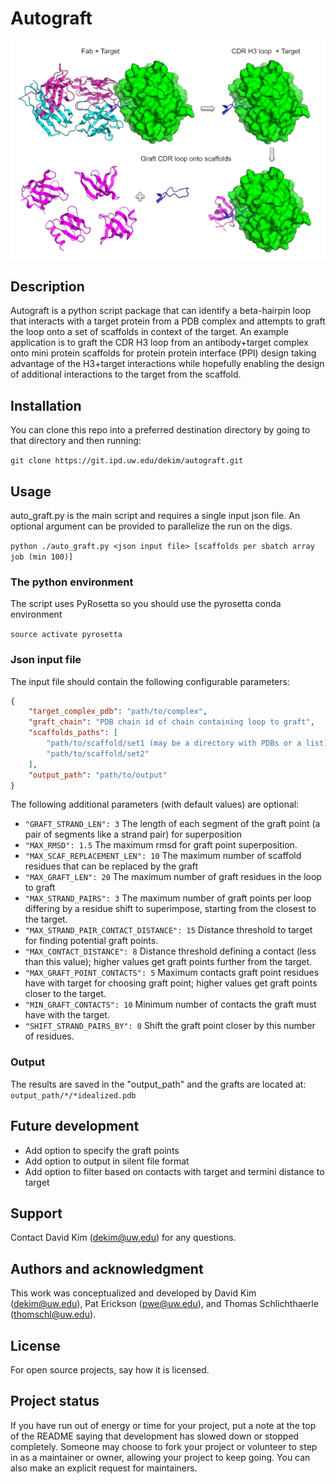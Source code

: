 # Autograft

![header.png](./header.png)

## Description
Autograft is a python script package that can identify a beta-hairpin loop that interacts with a target protein from a PDB complex and attempts to graft the loop onto a set of scaffolds in context of the target. An example application is to graft the CDR H3 loop from an antibody+target complex onto mini protein scaffolds for protein protein interface (PPI) design taking advantage of the H3+target interactions while hopefully enabling the design of additional interactions to the target from the scaffold.   

## Installation
You can clone this repo into a preferred destination directory by going to that directory and then running:

`git clone https://git.ipd.uw.edu/dekim/autograft.git`

## Usage
auto_graft.py is the main script and requires a single input json file. An optional argument can be provided to parallelize the run on the digs.

`python ./auto_graft.py <json input file> [scaffolds per sbatch array job (min 100)]`

### The python environment
The script uses PyRosetta so you should use the pyrosetta conda environment

`source activate pyrosetta`

### Json input file
The input file should contain the following configurable parameters:

```json
{
    "target_complex_pdb": "path/to/complex",
    "graft_chain": "PDB chain id of chain containing loop to graft",
    "scaffolds_paths": [
        "path/to/scaffold/set1 (may be a directory with PDBs or a list)",
        "path/to/scaffold/set2"
    ],
    "output_path": "path/to/output"
}
```
The following additional parameters (with default values) are optional:

-  `"GRAFT_STRAND_LEN": 3`
The length of each segment of the graft point (a pair of segments like a strand pair) for superposition
- `"MAX_RMSD": 1.5`
The maximum rmsd for graft point superposition.
- `"MAX_SCAF_REPLACEMENT_LEN": 10`
The maximum number of scaffold residues that can be replaced by the graft
- `"MAX_GRAFT_LEN": 20`
The maximum number of graft residues in the loop to graft
- `"MAX_STRAND_PAIRS": 3`
The maximum number of graft points per loop differing by a residue shift to superimpose, starting from the closest to the target.
-  `"MAX_STRAND_PAIR_CONTACT_DISTANCE": 15`
Distance threshold to target for finding potential graft points.
-  `"MAX_CONTACT_DISTANCE": 8`
Distance threshold defining a contact (less than this value); higher values get graft points further from the target. 
-  `"MAX_GRAFT_POINT_CONTACTS": 5`
Maximum contacts graft point residues have with target for choosing graft point; higher values get graft points closer to the target.
-  `"MIN_GRAFT_CONTACTS": 10`
Minimum number of contacts the graft must have with the target.
-  `"SHIFT_STRAND_PAIRS_BY": 0`
Shift the graft point closer by this number of residues.

### Output
The results are saved in the "output_path" and the grafts are located at:
`output_path/*/*idealized.pdb` 

## Future development
- Add option to specify the graft points
- Add option to output in silent file format
- Add option to filter based on contacts with target and termini distance to target

## Support
Contact David Kim (dekim@uw.edu) for any questions.

## Authors and acknowledgment
This work was conceptualized and developed by David Kim (dekim@uw.edu), Pat Erickson (pwe@uw.edu), and Thomas Schlichthaerle (thomschl@uw.edu).

## License
For open source projects, say how it is licensed.

## Project status
If you have run out of energy or time for your project, put a note at the top of the README saying that development has slowed down or stopped completely. Someone may choose to fork your project or volunteer to step in as a maintainer or owner, allowing your project to keep going. You can also make an explicit request for maintainers.
